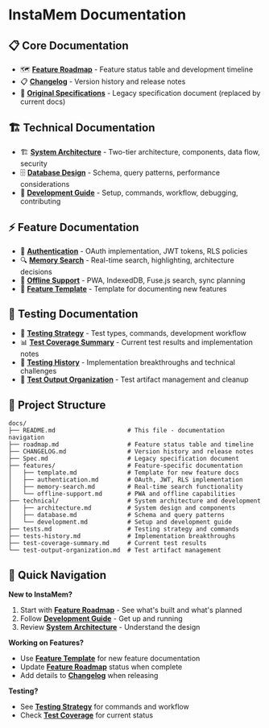 # InstaMem Documentation

## 📋 Core Documentation

-   🗺️ [**Feature Roadmap**](roadmap.md) - Feature status table and development timeline
-   📋 [**Changelog**](CHANGELOG.md) - Version history and release notes  
-   📜 [**Original Specifications**](Spec.md) - Legacy specification document (replaced by current docs)

## 🏗️ Technical Documentation

-   🏗️ [**System Architecture**](technical/architecture.md) - Two-tier architecture, components, data flow, security
-   🗄️ [**Database Design**](technical/database.md) - Schema, query patterns, performance considerations
-   🚀 [**Development Guide**](technical/development.md) - Setup, commands, workflow, debugging, contributing

## ⚡ Feature Documentation

-   🔐 [**Authentication**](features/authentication.md) - OAuth implementation, JWT tokens, RLS policies
-   🔍 [**Memory Search**](features/memory-search.md) - Real-time search, highlighting, architecture decisions
-   📴 [**Offline Support**](features/offline-support.md) - PWA, IndexedDB, Fuse.js search, sync planning
-   📝 [**Feature Template**](features/template.md) - Template for documenting new features

## 🧪 Testing Documentation

-   🧪 [**Testing Strategy**](tests.md) - Test types, commands, development workflow  
-   📊 [**Test Coverage Summary**](test-coverage-summary.md) - Current test results and implementation notes
-   📖 [**Testing History**](tests-history.md) - Implementation breakthroughs and technical challenges
-   📁 [**Test Output Organization**](test-output-organization.md) - Test artifact management and cleanup


## 📁 Project Structure

```
docs/
├── README.md                    # This file - documentation navigation
├── roadmap.md                   # Feature status table and timeline 
├── CHANGELOG.md                 # Version history and release notes
├── Spec.md                      # Legacy specification document
├── features/                    # Feature-specific documentation
│   ├── template.md              # Template for new feature docs
│   ├── authentication.md        # OAuth, JWT, RLS implementation
│   ├── memory-search.md         # Real-time search functionality  
│   └── offline-support.md       # PWA and offline capabilities
├── technical/                   # System architecture and development
│   ├── architecture.md          # System design and components
│   ├── database.md              # Schema and query patterns
│   └── development.md           # Setup and development guide
├── tests.md                     # Testing strategy and commands
├── tests-history.md             # Implementation breakthroughs
├── test-coverage-summary.md     # Current test results  
└── test-output-organization.md  # Test artifact management
```

## 🚀 Quick Navigation

**New to InstaMem?**
1. Start with [**Feature Roadmap**](roadmap.md) - See what's built and what's planned
2. Follow [**Development Guide**](technical/development.md) - Get up and running
3. Review [**System Architecture**](technical/architecture.md) - Understand the design

**Working on Features?**
- Use [**Feature Template**](features/template.md) for new feature documentation
- Update [**Feature Roadmap**](roadmap.md) status when complete
- Add details to [**Changelog**](CHANGELOG.md) when releasing

**Testing?**
- See [**Testing Strategy**](tests.md) for commands and workflow
- Check [**Test Coverage**](test-coverage-summary.md) for current status
